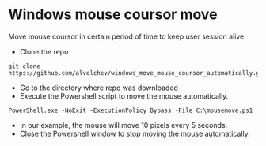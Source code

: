 # Windows mouse coursor move
Move mouse coursor in certain period of time to keep user session alive

- Clone the repo
```
git clone https://github.com/alvelchev/windows_move_mouse_coursor_automatically.git
```
- Go to the directory where repo was downloaded
- Execute the Powershell script to move the mouse automatically.
```
PowerShell.exe -NoExit -ExecutionPolicy Bypass -File C:\mousemove.ps1
```
- In our example, the mouse will move 10 pixels every 5 seconds.
- Close the Powershell window to stop moving the mouse automatically.
